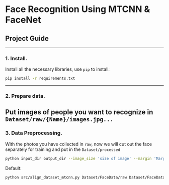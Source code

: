 # Face Recognition Using MTCNN & FaceNet

## Project Guide

---

### 1. Install.
Install all the necessary libraries, use `pip` to install: 
```bash
pip install -r requirements.txt
```

---
### 2. Prepare data.
Put images of people you want to recognize in `Dataset/raw/{Name}/images.jpg...`
---

### 3. Data Preprocessing.
With the photos you have collected in `raw`, now we will cut out the face separately for training and put in the `Dataset/processed`
```bash
python input_dir output_dir --image_size 'size of image' --margin 'Margin for the crop around the bounding box' --random_order --gpu_memory_fraction 'Upper bound on the amount of GPU memory'
```
Default:
```bash
python src/align_dataset_mtcnn.py Dataset/FaceData/raw Dataset/FaceData/processed --image_size 160 --margin 32 --random_order --gpu_memory_fraction 0.25
```


